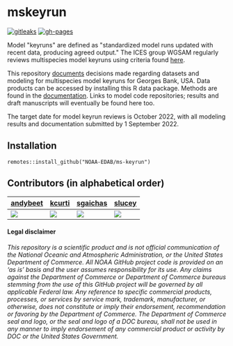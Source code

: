 # mskeyrun

[![gitleaks](https://github.com/NOAA-EDAB/ms-keyrun/actions/workflows/secretScan.yml/badge.svg)](https://github.com/NOAA-EDAB/ms-keyrun/actions/workflows/secretScan.yml)
[![gh-pages](https://github.com/NOAA-EDAB/ms-keyrun/actions/workflows/pkgdown.yml/badge.svg)](https://github.com/NOAA-EDAB/ms-keyrun/actions/workflows/pkgdown.yml)

Model "keyruns" are defined as "standardized model runs updated with recent data, producing agreed output." The ICES group WGSAM regularly reviews multispecies model keyruns using criteria found [here](https://ices-eg.github.io/wg_WGSAM/ReviewCriteria.html).

This repository [documents](https://noaa-edab.github.io/ms-keyrun/articles/mskeyrun.html) decisions made regarding datasets and modeling for multispecies model keyruns for Georges Bank, USA. Data products can be accessed by installing this R data package. Methods are found in the [documentation](https://noaa-edab.github.io/ms-keyrun/articles/). Links to model code repositories; results and draft manuscripts will eventually be found here too. 

The target date for model keyrun reviews is October 2022, with all modeling results and documentation submitted by 1 September 2022.

## Installation

```remotes::install_github("NOAA-EDAB/ms-keyrun")```

## Contributors (in alphabetical order)

| [andybeet](https://github.com/andybeet)| [kcurti](https://github.com/kcurti)| [sgaichas](https://github.com/sgaichas)| [slucey](https://github.com/slucey)|
|---------------------------------------|-------------------------------------|----------------------------------------|-------------------------------------|
| [![](https://avatars1.githubusercontent.com/u/22455149?s=100&v=4)](https://github.com/andybeet)| [![](https://avatars.githubusercontent.com/u/17127069?s=100&u=b5debf174eabe508d89fc425646d9b3ac6647aee&v=4)](https://github.com/kcurti)| [![](https://avatars.githubusercontent.com/u/8172302?s=100&u=2a0f1c0574e242d99dead3f709dff05001078721&v=4)](https://github.com/sgaichas)| [![](https://avatars.githubusercontent.com/u/5578254?s=100&u=cd59cd654cab73ea583c697145bfe062222355cd&v=4)](https://github.com/slucey) |

#### Legal disclaimer

*This repository is a scientific product and is not official communication of the National Oceanic and Atmospheric Administration, or the United States Department of Commerce. All NOAA GitHub project code is provided on an ‘as is’ basis and the user assumes responsibility for its use. Any claims against the Department of Commerce or Department of Commerce bureaus stemming from the use of this GitHub project will be governed by all applicable Federal law. Any reference to specific commercial products, processes, or services by service mark, trademark, manufacturer, or otherwise, does not constitute or imply their endorsement, recommendation or favoring by the Department of Commerce. The Department of Commerce seal and logo, or the seal and logo of a DOC bureau, shall not be used in any manner to imply endorsement of any commercial product or activity by DOC or the United States Government.*
